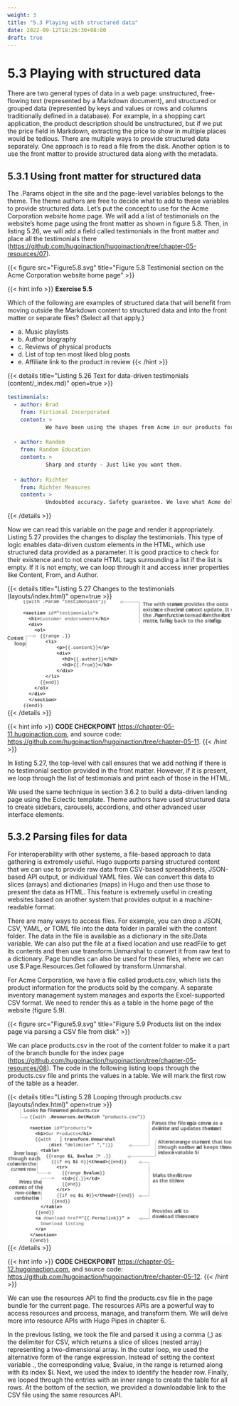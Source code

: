 ```yaml
---
weight: 3
title: "5.3 Playing with structured data"
date: 2022-09-12T18:26:30+08:00
draft: true
---
```


# 5.3 Playing with structured data

There are two general types of data in a web page: unstructured, free-flowing text (represented by a Markdown document), and structured or grouped data (represented by keys and values or rows and columns traditionally defined in a database). For example, in a shopping cart application, the product description should be unstructured, but if we put the price field in Markdown, extracting the price to show in multiple places would be tedious. There are multiple ways to provide structured data separately. One approach is to read a file from the disk. Another option is to use the front matter to provide structured data along with the metadata.

## 5.3.1 Using front matter for structured data

The .Params object in the site and the page-level variables belongs to the theme. The theme authors are free to decide what to add to these variables to provide structured data. Let’s put the concept to use for the Acme Corporation website home page. We will add a list of testimonials on the website’s home page using the front matter as shown in figure 5.8. Then, in listing 5.26, we will add a field called testimonials in the front matter   and   place   all   the   testimonials   there   (https://github.com/hugoinaction/hugoinaction/tree/chapter-05-resources/07).

{{< figure src="Figure5.8.svg" title="Figure 5.8 Testimonial section on the Acme Corporation website home page" >}}

{{< hint info >}}
**Exercise 5.5**

Which of the following are examples of structured data that will benefit from moving outside the Markdown content to structured data and into the front matter or separate files? (Select all that apply.)
- a. Music playlists
- b. Author biography
- c. Reviews of physical products
- d. List of top ten most liked blog posts
- e. Affiliate link to the product in review
{{< /hint >}}


{{< details title="Listing 5.26 Text for data-driven testimonials (content/_index.md)" open=true >}}
```yaml
testimonials:
  - author: Brad
    from: Fictional Incorporated
    content: >
            We have been using the shapes from Acme in our products for ages. They are precise, smooth, and very well built.

  - author: Random
    from: Random Education
    content: >
            Sharp and sturdy - Just like you want them.

  - author: Richter
    from: Richter Measures
    content: >
            Undoubted accuracy. Safety guarantee. We love what Acme delivers.
```
{{< /details >}}

Now we can read this variable on the page and render it appropriately. Listing 5.27 provides the changes to display the testimonials. This type of logic enables data-driven custom elements in the HTML, which use structured data provided as a parameter. It is good practice to check for their existence and to not create HTML tags surrounding a list if the list is empty. If it is not empty, we can loop through it and access inner properties like Content, From, and Author.

{{< details title="Listing 5.27 Changes to the testimonials (layouts/index.html)" open=true >}}
![Listing5.27](Listing5.27.svg)
{{< /details >}}    	

{{< hint info >}}
**CODE CHECKPOINT**	https://chapter-05-11.hugoinaction.com, and source code: https://github.com/hugoinaction/hugoinaction/tree/chapter-05-11.
{{< /hint >}}

In listing 5.27, the top-level with call ensures that we add nothing if there is no testimonial section provided in the front matter. However, if it is present, we loop through the list of testimonials and print each of those in the HTML.

We used the same technique in section 3.6.2 to build a data-driven landing page using the Eclectic template. Theme authors have used structured data to create sidebars, carousels, accordions, and other advanced user interface elements.

## 5.3.2 Parsing files for data

For interoperability with other systems, a file-based approach to data gathering is extremely useful. Hugo supports parsing structured content that we can use to provide raw data from CSV-based spreadsheets, JSON-based API output, or individual YAML files. We can convert this data to slices (arrays) and dictionaries (maps) in Hugo and then use those to present the data as HTML. This feature is extremely useful in creating websites based on another system that provides output in a machine-readable format.

There are many ways to access files. For example, you can drop a JSON, CSV, YAML, or TOML file into the data folder in parallel with the content folder. The data in the file is available as a dictionary in the site.Data variable. We can also put the file at a fixed location and use readFile to get its contents and then use transform.Unmarshal to convert it from raw text to a dictionary. Page bundles can also be used for these files, where we can use $.Page.Resources.Get followed by transform.Unmarshal.

For Acme Corporation, we have a file called products.csv, which lists the product information for the products sold by the company. A separate inventory management system manages and exports the Excel-supported CSV format. We need to render this  as a table in the home page of the website (figure 5.9).

{{< figure src="Figure5.9.svg" title="Figure 5.9 Products list on the index page via parsing a CSV file from disk" >}}

We can place products.csv in the root of the content folder to make it a part of the branch bundle  for  the  index  page  (https://github.com/hugoinaction/hugoinaction/tree/chapter-05-resources/08). The code in the following listing loops through the products.csv file and prints the values in a table. We will mark the first row of the table as a header.

{{< details title="Listing 5.28 Looping through products.csv (layouts/index.html)" open=true >}}
![Listing5.28](Listing5.28.svg)
{{< /details >}} 

{{< hint info >}}
**CODE CHECKPOINT**	https://chapter-05-12.hugoinaction.com, and source code: https://github.com/hugoinaction/hugoinaction/tree/chapter-05-12.
{{< /hint >}}
 
We can use the resources API to find the products.csv file in the page bundle for the current page. The resources APIs are a powerful way to access resources and process, manage, and transform them. We will delve more into resource APIs with Hugo Pipes in chapter 6.

In the previous listing, we took the file and parsed it using a comma (,) as the delimiter for CSV, which returns a slice of slices (nested array) representing a two-dimensional array. In the outer loop, we used the alternative form of the range expression. Instead of setting the context variable ., the corresponding value, $value, in the range is returned along with its index $i. Next, we used the index to identify the header row. Finally, we looped through the entries with an inner range to create the table for all rows. At the bottom of the section, we provided a downloadable link to the CSV file using the same resources API.